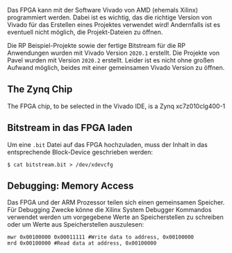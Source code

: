 Das FPGA kann mit der Software Vivado von AMD (ehemals Xilinx) programmiert werden. Dabei ist es wichtig, das die richtige Version von Vivado für das Erstellen eines Projektes verwendet wird! Andernfalls ist es eventuell nicht möglich, die Projekt-Dateien zu öffnen.

Die RP Beispiel-Projekte sowie der fertige Bitstream für die RP Anwendungen wurden mit Vivado Version `2020.1` erstellt. Die Projekte von Pavel wurden mit Version `2020.2` erstellt. Leider ist es nicht ohne großen Aufwand möglich, beides mit einer gemeinsamen Vivado Version zu öffnen.

## The Zynq Chip

The FPGA chip, to be selected in the Vivado IDE, is a Zynq xc7z010clg400-1

## Bitstream in das FPGA laden

Um eine `.bit` Datei auf das FPGA hochzuladen, muss der Inhalt in das entsprechende Block-Device geschrieben werden:
```
$ cat bitstream.bit > /dev/xdevcfg
```

## Debugging: Memory Access
Das FPGA und der ARM Prozessor teilen sich einen gemeinsamen Speicher. Für Debugging Zwecke könne die Xilinx System Debugger Kommandos verwendet werden um vorgegebene Werte an Speicherstellen zu schreiben oder um Werte aus Speicherstellen auszulesen:
```
mwr 0x00100000 0x00011111 #Write data to address, 0x00100000
mrd 0x00100000 #Read data at address, 0x00100000
```
